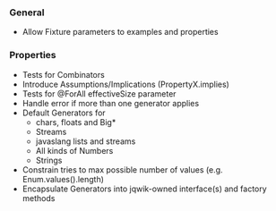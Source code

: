 ### General

- Allow Fixture parameters to examples and properties

### Properties

- Tests for Combinators
- Introduce Assumptions/Implications (PropertyX.implies)
- Tests for @ForAll effectiveSize parameter
- Handle error if more than one generator applies
- Default Generators for
  - chars, floats and Big*
  - Streams
  - javaslang lists and streams
  - All kinds of Numbers
  - Strings
- Constrain tries to max possible number of values (e.g. Enum.values().length)
- Encapsulate Generators into jqwik-owned interface(s) 
  and factory methods